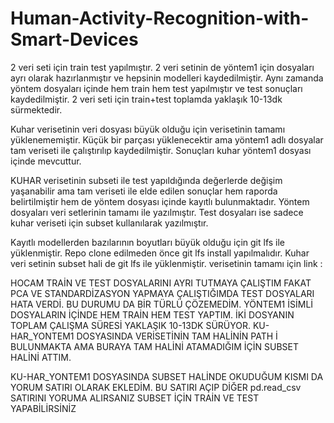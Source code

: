 ﻿# Human-Activity-Recognition-with-Smart-Devices
2 veri seti için train test yapılmıştır. 2 veri setinin de yöntem1 için dosyaları ayrı olarak hazırlanmıştır ve hepsinin modelleri kaydedilmiştir. Aynı zamanda yöntem dosyaları içinde hem train hem test yapılmıştır ve test sonuçları kaydedilmiştir. 2 veri seti için train+test toplamda yaklaşık 10-13dk sürmektedir.

Kuhar verisetinin veri dosyası büyük olduğu için verisetinin tamamı yüklenememiştir. Küçük bir parçası yüklenecektir ama yöntem1 adlı dosyalar tam veriseti ile çalıştırılıp kaydedilmiştir. Sonuçları kuhar yöntem1 dosyası içinde mevcuttur.

KUHAR verisetinin subseti ile test yapıldığında değerlerde değişim yaşanabilir ama tam veriseti ile elde edilen sonuçlar hem raporda belirtilmiştir hem de yöntem dosyası içinde kayıtlı bulunmaktadır.
Yöntem dosyaları veri setlerinin tamamı ile yazılmıştır. Test dosyaları ise sadece kuhar veriseti için subset kullanılarak yazılmıştır.

Kayıtlı modellerden bazılarının boyutları büyük olduğu için git lfs ile yüklenmiştir. Repo clone edilmeden önce git lfs install yapılmalıdır. Kuhar veri setinin subset hali de git lfs ile yüklenmiştir. 
verisetinin tamamı için link :

HOCAM TRAİN VE TEST DOSYALARINI AYRI TUTMAYA ÇALIŞTIM FAKAT PCA VE STANDARDİZASYON YAPMAYA ÇALIŞTIĞIMDA TEST DOSYALARI HATA VERDİ. BU DURUMU DA BİR TÜRLÜ ÇÖZEMEDİM. YÖNTEM1 İSİMLİ DOSYALARIN İÇİNDE HEM TRAİN HEM TEST YAPTIM. İKİ DOSYANIN TOPLAM ÇALIŞMA SÜRESİ YAKLAŞIK 10-13DK SÜRÜYOR. KU-HAR_YONTEM1 DOSYASINDA VERİSETİNİN TAM HALİNİN PATH İ BULUNMAKTA AMA BURAYA TAM HALİNİ ATAMADIĞIM İÇİN SUBSET HALİNİ ATTIM. 

KU-HAR_YONTEM1 DOSYASINDA SUBSET HALİNDE OKUDUĞUM KISMI DA YORUM SATIRI OLARAK EKLEDİM. BU SATIRI AÇIP DİĞER pd.read_csv SATIRINI YORUMA ALIRSANIZ SUBSET İÇİN TRAİN VE TEST YAPABİLİRSİNİZ

